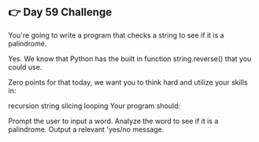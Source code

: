 ## 👉 Day 59 Challenge
You're going to write a program that checks a string to see if it is a palindrome.

Yes. We know that Python has the built in function string.reverse() that you could use.

Zero points for that today, we want you to think hard and utilize your skills in:

recursion
string slicing
looping
Your program should:

Prompt the user to input a word.
Analyze the word to see if it is a palindrome.
Output a relevant 'yes/no message.
